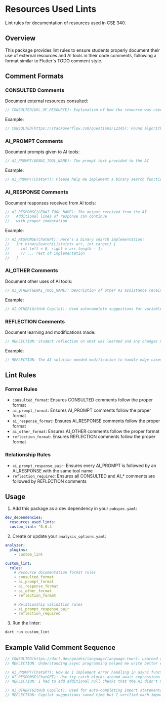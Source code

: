 # Resources Used Lints

Lint rules for documentation of resources used in CSE 340.

## Overview

This package provides lint rules to ensure students properly document their use of external resources and AI tools in their code comments, following a format similar to Flutter's TODO comment style.

## Comment Formats

### CONSULTED Comments

Document external resources consulted:

```dart
// CONSULTED(URL_OF_RESOURCE): Explanation of how the resource was used
```

Example:

```dart
// CONSULTED(https://stackoverflow.com/questions/12345): Found algorithm for sorting implementation
```

### AI_PROMPT Comments

Document prompts given to AI tools:

```dart
// AI_PROMPT(GENAI_TOOL_NAME): The prompt text provided to the AI
```

Example:

```dart
// AI_PROMPT(ChatGPT): Please help me implement a binary search function in Dart
```

### AI_RESPONSE Comments

Document responses received from AI tools:

```dart
// AI_RESPONSE(GENAI_TOOL_NAME): The output received from the AI
//   Additional lines of response can continue
//   with proper indentation
```

Example:

```dart
// AI_RESPONSE(ChatGPT): Here's a binary search implementation:
//   int binarySearch(List<int> arr, int target) {
//     int left = 0, right = arr.length - 1;
//     // ... rest of implementation
//   }
```

### AI_OTHER Comments

Document other uses of AI tools:

```dart
// AI_OTHER(GENAI_TOOL_NAME): Description of other AI assistance received
```

Example:

```dart
// AI_OTHER(GitHub Copilot): Used autocomplete suggestions for variable naming
```

### REFLECTION Comments

Document learning and modifications made:

```dart
// REFLECTION: Student reflection on what was learned and any changes made
```

Example:

```dart
// REFLECTION: The AI solution needed modification to handle edge cases properly. I learned about the importance of input validation.
```

## Lint Rules

### Format Rules

- `consulted_format`: Ensures CONSULTED comments follow the proper format
- `ai_prompt_format`: Ensures AI_PROMPT comments follow the proper format
- `ai_response_format`: Ensures AI_RESPONSE comments follow the proper format
- `ai_other_format`: Ensures AI_OTHER comments follow the proper format
- `reflection_format`: Ensures REFLECTION comments follow the proper format

### Relationship Rules

- `ai_prompt_response_pair`: Ensures every AI_PROMPT is followed by an AI_RESPONSE with the same tool name
- `reflection_required`: Ensures all CONSULTED and AI\_\* comments are followed by REFLECTION comments

## Usage

1. Add this package as a dev dependency in your `pubspec.yaml`:

```yaml
dev_dependencies:
  resources_used_lints:
  custom_lint: ^0.6.4
```

2. Create or update your `analysis_options.yaml`:

```yaml
analyzer:
  plugins:
    - custom_lint

custom_lint:
  rules:
    # Resource documentation format rules
    - consulted_format
    - ai_prompt_format
    - ai_response_format
    - ai_other_format
    - reflection_format

    # Relationship validation rules
    - ai_prompt_response_pair
    - reflection_required
```

3. Run the linter:

```bash
dart run custom_lint
```

## Example Valid Comment Sequence

```dart
// CONSULTED(https://dart.dev/guides/language/language-tour): Learned about async/await
// REFLECTION: Understanding async programming helped me write better concurrent code

// AI_PROMPT(ChatGPT): How do I implement error handling in async functions?
// AI_RESPONSE(ChatGPT): Use try-catch blocks around await expressions and handle specific exception types
// REFLECTION: I had to add additional null checks that the AI didn't mention

// AI_OTHER(GitHub Copilot): Used for auto-completing import statements
// REFLECTION: Copilot suggestions saved time but I verified each import was actually needed
```
